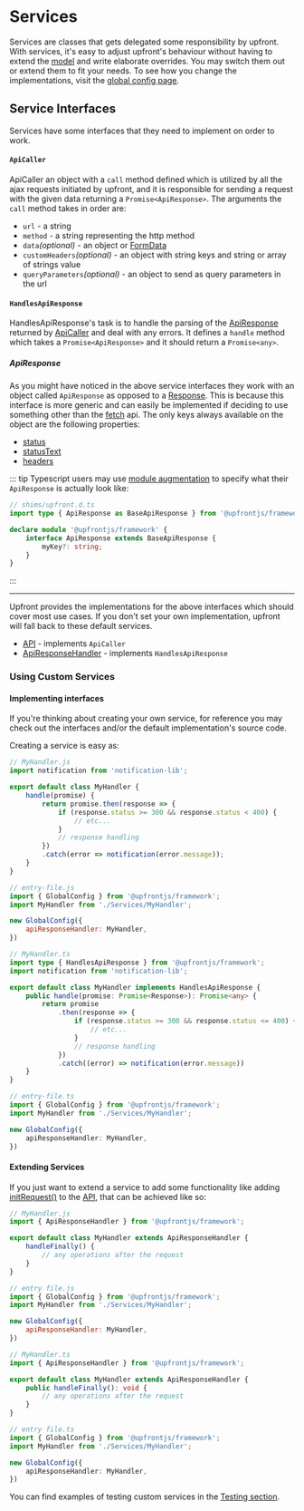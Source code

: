 # Services

Services are classes that gets delegated some responsibility by upfront. With services, it's easy to adjust upfront's behaviour without having to extend the [model](../calliope/readme.md) and write elaborate overrides. You may switch them out or extend them to fit your needs. To see how you change the implementations, visit the [global config page](../helpers/global-config.md#set).

## Service Interfaces
Services have some interfaces that they need to implement on order to work.

#### `ApiCaller`
ApiCaller an object with a `call` method defined which is utilized by all the ajax requests initiated by upfront, and it is responsible for sending a request with the given data returning a `Promise<ApiResponse>`. The arguments the `call` method takes in order are:
 - `url` - a string
 - `method` - a string representing the http method
 - `data`*(optional)* - an object or [FormData](https://developer.mozilla.org/en-US/docs/Web/API/FormData)
 - `customHeaders`*(optional)* - an object with string keys and string or array of strings value
 - `queryParameters`*(optional)* - an object to send as query parameters in the url

#### `HandlesApiResponse`
HandlesApiResponse's task is to handle the parsing of the [ApiResponse](#apiresponse) returned by [ApiCaller](#apicaller) and deal with any errors. It defines a `handle` method which takes a `Promise<ApiResponse>` and it should return a `Promise<any>`.

##### ApiResponse

As you might have noticed in the above service interfaces they work with an object called `ApiResponse` as opposed to a [Response](https://developer.mozilla.org/en-US/docs/Web/API/Response). This is because this interface is more generic and can easily be implemented if deciding to use something other than the [fetch](https://developer.mozilla.org/en-US/docs/Web/API/Fetch_API) api. The only keys always available on the object are the following properties:
 - [status](https://developer.mozilla.org/en-US/docs/Web/API/Response/status)
 - [statusText](https://developer.mozilla.org/en-US/docs/Web/API/Response/statusText)
 - [headers](https://developer.mozilla.org/en-US/docs/Web/API/Response/headers)

::: tip
Typescript users may use [module augmentation](https://www.typescriptlang.org/docs/handbook/declaration-merging.html#module-augmentation) to specify what their `ApiResponse` is actually look like:
```ts
// shims/upfront.d.ts
import type { ApiResponse as BaseApiResponse } from '@upfrontjs/framework';

declare module '@upfrontjs/framework' {
    interface ApiResponse extends BaseApiResponse {
        myKey?: string;
    }
}
```
:::

---

Upfront provides the implementations for the above interfaces which should cover most use cases. If you don't set your own implementation, upfront will fall back to these default services.

- [API](./api.md) - implements `ApiCaller`
- [ApiResponseHandler](./api-response-handler.md) - implements `HandlesApiResponse`

### Using Custom Services

#### Implementing interfaces
If you're thinking about creating your own service, for reference you may check out the interfaces and/or the default implementation's source code.

Creating a service is easy as:


<CodeGroup>
<CodeGroupItem title="Javascript">

```js
// MyHandler.js
import notification from 'notification-lib';

export default class MyHandler {
    handle(promise) {
        return promise.then(response => {
            if (response.status >= 300 && response.status < 400) {
                // etc...
            }
            // response handling
        })
        .catch(error => notification(error.message));
    }
}

// entry-file.js
import { GlobalConfig } from '@upfrontjs/framework';
import MyHandler from './Services/MyHandler';

new GlobalConfig({
    apiResponseHandler: MyHandler,
})
```
</CodeGroupItem>

<CodeGroupItem title="Typescript">

```ts
// MyHandler.ts
import type { HandlesApiResponse } from '@upfrontjs/framework';
import notification from 'notification-lib';

export default class MyHandler implements HandlesApiResponse {
    public handle(promise: Promise<Response>): Promise<any> {
        return promise
            .then(response => {
                if (response.status >= 300 && response.status <= 400) {
                    // etc...
                }
                // response handling
            })
            .catch((error) => notification(error.message))
    }
}

// entry-file.ts
import { GlobalConfig } from '@upfrontjs/framework';
import MyHandler from './Services/MyHandler';

new GlobalConfig({
    apiResponseHandler: MyHandler,
})
```
</CodeGroupItem>
</CodeGroup>

#### Extending Services
If you just want to extend a service to add some functionality like adding [initRequest()](./api.md#initrequest) to the [API](./api.md), that can be achieved like so:

<CodeGroup>
<CodeGroupItem title="Javascript">

```js
// MyHandler.js
import { ApiResponseHandler } from '@upfrontjs/framework';

export default class MyHandler extends ApiResponseHandler {
    handleFinally() {
        // any operations after the request
    }
}

// entry file.js
import { GlobalConfig } from '@upfrontjs/framework';
import MyHandler from './Services/MyHandler';

new GlobalConfig({
    apiResponseHandler: MyHandler,
})
```
</CodeGroupItem>

<CodeGroupItem title="Typescript">

```ts
// MyHandler.ts
import { ApiResponseHandler } from '@upfrontjs/framework';

export default class MyHandler extends ApiResponseHandler {
    public handleFinally(): void {
        // any operations after the request
    }
}

// entry file.ts
import { GlobalConfig } from '@upfrontjs/framework';
import MyHandler from './Services/MyHandler';

new GlobalConfig({
    apiResponseHandler: MyHandler,
})
```
</CodeGroupItem>
</CodeGroup>

You can find examples of testing custom services in the [Testing section](../testing/readme.md#testing-service-implementations).
